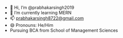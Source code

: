 - 👋 Hi, I’m @prabhakarsingh2019
- 🌱 I’m currently learning MERN
- 📫 prabhakarsingh8722@gmail.com
- 😄 Pronouns: He/Him
-  Pursuing BCA from School of Management Sciences 


<!---
prabhakarsingh2019/prabhakarsingh2019 is a ✨ special ✨ repository because its `README.md` (this file) appears on your GitHub profile.
You can click the Preview link to take a look at your changes.
--->
